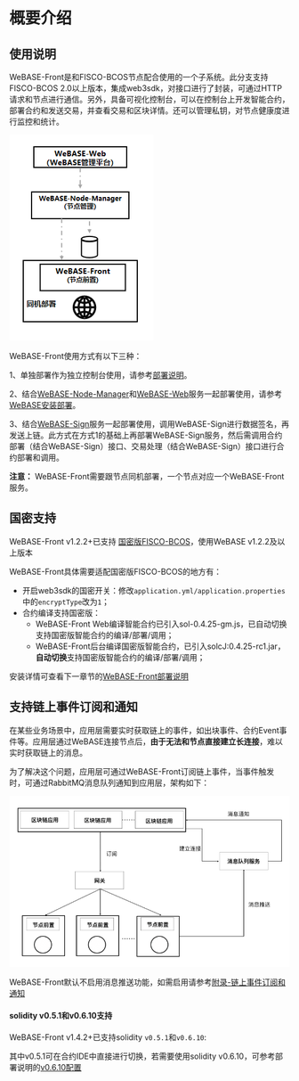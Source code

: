 # 概要介绍

## 使用说明

WeBASE-Front是和FISCO-BCOS节点配合使用的一个子系统。此分支支持FISCO-BCOS 2.0以上版本，集成web3sdk，对接口进行了封装，可通过HTTP请求和节点进行通信。另外，具备可视化控制台，可以在控制台上开发智能合约，部署合约和发送交易，并查看交易和区块详情。还可以管理私钥，对节点健康度进行监控和统计。 

  ![](./2.png)

WeBASE-Front使用方式有以下三种：

1、单独部署作为独立控制台使用，请参考[部署说明](install.md)。

2、结合[WeBASE-Node-Manager](https://github.com/WeBankFinTech/WeBASE-Node-Manager)和[WeBASE-Web](https://github.com/WeBankFinTech/WeBASE-Web)服务一起部署使用，请参考[WeBASE安装部署](../WeBASE-Install/index.html)。

3、结合[WeBASE-Sign](https://github.com/WeBankFinTech/WeBASE-Sign)服务一起部署使用，调用WeBASE-Sign进行数据签名，再发送上链。此方式在方式1的基础上再部署WeBASE-Sign服务，然后需调用合约部署（结合WeBASE-Sign）接口、交易处理（结合WeBASE-Sign）接口进行合约部署和调用。

 **注意：** WeBASE-Front需要跟节点同机部署，一个节点对应一个WeBASE-Front服务。

## 国密支持

WeBASE-Front v1.2.2+已支持 [国密版FISCO-BCOS](https://fisco-bcos-documentation.readthedocs.io/zh_CN/latest/docs/manual/guomi_crypto.html)，使用WeBASE v1.2.2及以上版本

WeBASE-Front具体需要适配国密版FISCO-BCOS的地方有：
- 开启web3sdk的国密开关：修改`application.yml/application.properties`中的`encryptType`改为`1`；
- 合约编译支持国密版：
    - WeBASE-Front Web编译智能合约已引入sol-0.4.25-gm.js，已自动切换支持国密版智能合约的编译/部署/调用；
    - WeBASE-Front后台编译国密版智能合约，已引入solcJ:0.4.25-rc1.jar，**自动切换**支持国密版智能合约的编译/部署/调用；

安装详情可查看下一章节的[WeBASE-Front部署说明](install.html)

## 支持链上事件订阅和通知

在某些业务场景中，应用层需要实时获取链上的事件，如出块事件、合约Event事件等。应用层通过WeBASE连接节点后，**由于无法和节点直接建立长连接**，难以实时获取链上的消息。

为了解决这个问题，应用层可通过WeBASE-Front订阅链上事件，当事件触发时，可通过RabbitMQ消息队列通知到应用层，架构如下：

![链上事件通知架构](../../images/WeBASE/front-event/event_structure.png)

WeBASE-Front默认不启用消息推送功能，如需启用请参考[附录-链上事件订阅和通知](./appendix.html#id11)

#### solidity v0.5.1和v0.6.10支持

WeBASE-Front v1.4.2+已支持solidity `v0.5.1`和`v0.6.10`:

其中v0.5.1可在合约IDE中直接进行切换，若需要使用solidity v0.6.10，可参考部署说明的[v0.6.10配置](./install.html#solc6)
